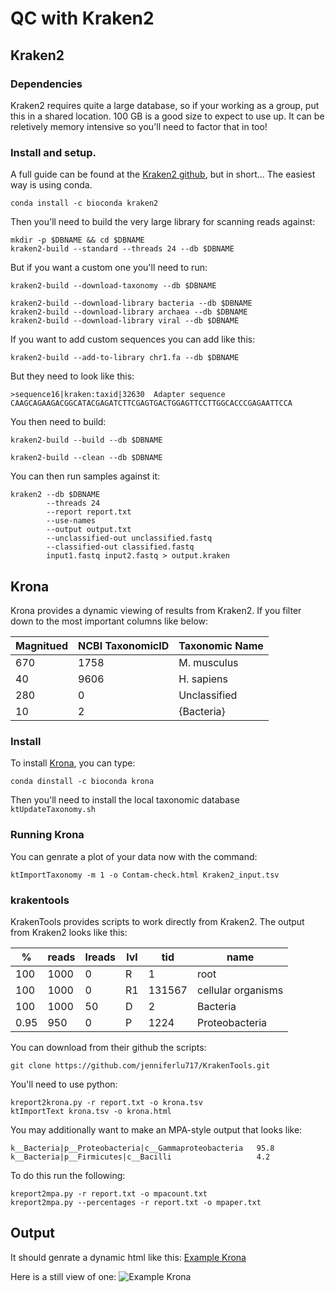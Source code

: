 # QC with Kraken2
## Kraken2

### Dependencies
Kraken2 requires quite a large database, so if your working as a group, put this in a shared location. 
100 GB is a good size to expect to use up.
It can be reletively memory intensive so you'll need to factor that in too!

### Install and setup.
A full guide can be found at the [Kraken2 github](https://github.com/DerrickWood/kraken2/blob/master/docs/MANUAL.markdown), but in short...
The easiest way is using conda.
```
conda install -c bioconda kraken2
```
Then you'll need to build the very large library for scanning reads against:
```
mkdir -p $DBNAME && cd $DBNAME
kraken2-build --standard --threads 24 --db $DBNAME
```
But if you want a custom one you'll need to run:
```
kraken2-build --download-taxonomy --db $DBNAME

kraken2-build --download-library bacteria --db $DBNAME
kraken2-build --download-library archaea --db $DBNAME
kraken2-build --download-library viral --db $DBNAME
```
If you want to add custom sequences you can add like this:
```
kraken2-build --add-to-library chr1.fa --db $DBNAME
```
But they need to look like this:
```
>sequence16|kraken:taxid|32630  Adapter sequence
CAAGCAGAAGACGGCATACGAGATCTTCGAGTGACTGGAGTTCCTTGGCACCCGAGAATTCCA
```
You then need to build:
```
kraken2-build --build --db $DBNAME

kraken2-build --clean --db $DBNAME
```

You can then run samples against it:
```
kraken2 --db $DBNAME
        --threads 24
        --report report.txt
        --use-names
        --output output.txt
        --unclassified-out unclassified.fastq
        --classified-out classified.fastq
        input1.fastq input2.fastq > output.kraken
```
## Krona
Krona provides a dynamic viewing of results from Kraken2. 
If you filter down to the most important columns like below:

| Magnitued | NCBI TaxonomicID | Taxonomic Name |
|-----------|------------------|----------------|
| 670       | 1758             | M. musculus    |
| 40        | 9606             | H. sapiens     |
| 280       | 0                | Unclassified   |
| 10        | 2                | {Bacteria}     |


### Install
To install [Krona](https://telatin.github.io/microbiome-bioinformatics/Kraken-to-Krona/), you can type:
```
conda dinstall -c bioconda krona
```
Then you'll need to install the local taxonomic database
```ktUpdateTaxonomy.sh```

### Running Krona
You can genrate a plot of your data now with the command:
```
ktImportTaxonomy -m 1 -o Contam-check.html Kraken2_input.tsv
```

### krakentools
KrakenTools provides scripts to work directly from Kraken2.
The output from Kraken2 looks like this:

| %    | reads | lreads | lvl | tid    | name               |
|------|-------|--------|-----|--------|--------------------|
| 100  | 1000  | 0      | R   | 1      | root               |
| 100  | 1000  | 0      | R1  | 131567 | cellular organisms |
| 100  | 1000  | 50     | D   | 2      | Bacteria           |
| 0.95 | 950   | 0      | P   | 1224   | Proteobacteria     |


You can download from their github the scripts:
```
git clone https://github.com/jenniferlu717/KrakenTools.git
```
You'll need to use python:
```
kreport2krona.py -r report.txt -o krona.tsv
ktImportText krona.tsv -o krona.html
```
You may additionally want to make an MPA-style output that looks like:
```
k__Bacteria|p__Proteobacteria|c__Gammaproteobacteria   95.8
k__Bacteria|p__Firmicutes|c__Bacilli                   4.2
```
To do this run the following:
```
kreport2mpa.py -r report.txt -o mpacount.txt
kreport2mpa.py --percentages -r report.txt -o mpaper.txt
```

## Output
It should genrate a dynamic html like this:
[Example Krona](additional_scripts/example_krona.html)


Here is a still view of one:
![Example Krona](../_images/example_krona.png)



